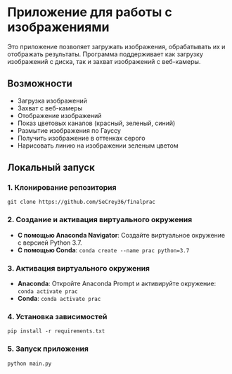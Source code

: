 # Приложение для работы с изображениями
 Это приложение позволяет загружать изображения, обрабатывать их и отображать результаты. Программа поддерживает как загрузку изображений с диска, так и захват изображений с веб-камеры.
 
## Возможности
 - Загрузка изображений
 - Захват с веб-камеры 
 - Отображение изображений
 - Показ цветовых каналов (красный, зеленый, синий) 
 - Размытие изображения по Гауссу
 - Получить изображение в оттенках серого
 - Нарисовать линию на изображении зеленым цветом
   
## Локальный запуск
### 1. Клонирование репозитория
`git clone https://github.com/SeCrey36/finalprac`

### 2. Создание и активация виртуального окружения
- **С помощью Anaconda Navigator**: Создайте виртуальное окружение с версией Python 3.7.
- **С помощью Conda**:
`conda create --name prac python=3.7` 

### 3. Активация виртуального окружения
-   **Anaconda**: Откройте Anaconda Prompt и активируйте окружение:
    `conda activate prac` 
-   **Conda**:
    `conda activate prac`

### 4. Установка зависимостей
`pip install -r requirements.txt`

### 5. Запуск приложения
`python main.py`
